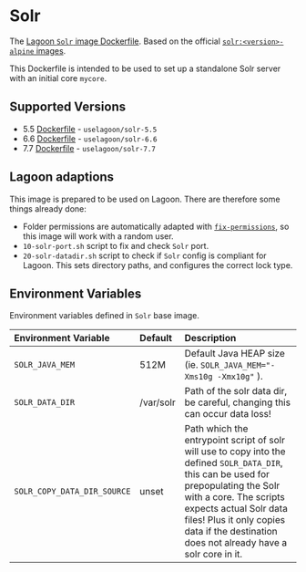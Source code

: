 # Solr

The [Lagoon `Solr` image Dockerfile](https://github.com/uselagoon/lagoon-images/blob/main/images/solr/7.7.Dockerfile). Based on the official [`solr:<version>-alpine` images](https://hub.docker.com/_/solr).

This Dockerfile is intended to be used to set up a standalone Solr server with an initial core `mycore`.

## Supported Versions

* 5.5 [Dockerfile](https://github.com/uselagoon/lagoon-images/blob/main/images/solr/5.5.Dockerfile) - `uselagoon/solr-5.5`
* 6.6 [Dockerfile](https://github.com/uselagoon/lagoon-images/blob/main/images/solr/6.6.Dockerfile) - `uselagoon/solr-6.6`
* 7.7 [Dockerfile](https://github.com/uselagoon/lagoon-images/blob/main/images/solr/7.7.Dockerfile) - `uselagoon/solr-7.7`

## Lagoon adaptions

This image is prepared to be used on Lagoon. There are therefore some things already done:

* Folder permissions are automatically adapted with [`fix-permissions`](https://github.com/sclorg/s2i-base-container/blob/master/core/root/usr/bin/fix-permissions), so this image will work with a random user.
* `10-solr-port.sh` script to fix and check `Solr` port.
* `20-solr-datadir.sh` script to check if `Solr` config is compliant for Lagoon.  This sets directory paths, and configures the correct lock type.

## Environment Variables

Environment variables defined in `Solr` base image.

| Environment Variable | Default | Description |
| :--- | :--- | :--- |
| `SOLR_JAVA_MEM` | 512M | Default Java HEAP size \(ie. `SOLR_JAVA_MEM="-Xms10g -Xmx10g"` \). |
| `SOLR_DATA_DIR` | /var/solr | Path of the solr data dir, be careful, changing this can occur data loss! |
| `SOLR_COPY_DATA_DIR_SOURCE` | unset | Path which the entrypoint script of solr will use to copy into the defined `SOLR_DATA_DIR`, this can be used for prepopulating the Solr with a core. The scripts expects actual Solr data files! Plus it only copies data if the destination does not already have a solr core in it. |


